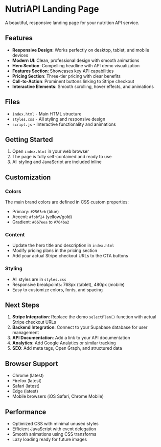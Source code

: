 # NutriAPI Landing Page

A beautiful, responsive landing page for your nutrition API service.

## Features

- **Responsive Design**: Works perfectly on desktop, tablet, and mobile devices
- **Modern UI**: Clean, professional design with smooth animations
- **Hero Section**: Compelling headline with API demo visualization
- **Features Section**: Showcases key API capabilities
- **Pricing Section**: Three-tier pricing with clear benefits
- **Call-to-Action**: Prominent buttons linking to Stripe checkout
- **Interactive Elements**: Smooth scrolling, hover effects, and animations

## Files

- `index.html` - Main HTML structure
- `styles.css` - All styling and responsive design
- `script.js` - Interactive functionality and animations

## Getting Started

1. Open `index.html` in your web browser
2. The page is fully self-contained and ready to use
3. All styling and JavaScript are included inline

## Customization

### Colors
The main brand colors are defined in CSS custom properties:
- Primary: `#2563eb` (blue)
- Accent: `#fbbf24` (yellow/gold)
- Gradient: `#667eea` to `#764ba2`

### Content
- Update the hero title and description in `index.html`
- Modify pricing plans in the pricing section
- Add your actual Stripe checkout URLs to the CTA buttons

### Styling
- All styles are in `styles.css`
- Responsive breakpoints: 768px (tablet), 480px (mobile)
- Easy to customize colors, fonts, and spacing

## Next Steps

1. **Stripe Integration**: Replace the demo `selectPlan()` function with actual Stripe checkout URLs
2. **Backend Integration**: Connect to your Supabase database for user management
3. **API Documentation**: Add a link to your API documentation
4. **Analytics**: Add Google Analytics or similar tracking
5. **SEO**: Add meta tags, Open Graph, and structured data

## Browser Support

- Chrome (latest)
- Firefox (latest)
- Safari (latest)
- Edge (latest)
- Mobile browsers (iOS Safari, Chrome Mobile)

## Performance

- Optimized CSS with minimal unused styles
- Efficient JavaScript with event delegation
- Smooth animations using CSS transforms
- Lazy loading ready for future images
